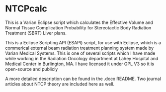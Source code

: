 # NTCPcalc
This is a Varian Eclipse script which calculates the Effective Volume and Normal Tissue Complication Probability for Stereotactic Body Radiation Treatment (SBRT) Liver plans. 

This is a Eclipse Scripting API (ESAPI) script, for use with Eclipse, which is a commerical external beam radiation treatment planning system made by Varian Medical Systems. This is one of several scripts which I have made while working in the Radiation Oncology department at Lahey Hospital and Medical Center in Burlington, MA. I have licensed it under GPL V3 so it is open-source and publicly

A more detailed description can be found in the .docx README. Two journal articles about NTCP theory are included here as well.
